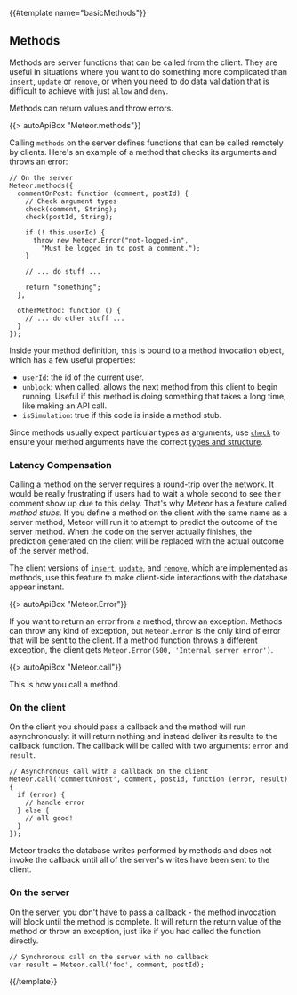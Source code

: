 {{#template name="basicMethods"}}
<h2 id="methods"><span>Methods</span></h2>

Methods are server functions that can be called from the client. They are
useful in situations where you want to do something more complicated than
`insert`, `update` or `remove`, or when you need to do data validation that
is difficult to achieve with just `allow` and `deny`.

Methods can return values and throw errors.

{{> autoApiBox "Meteor.methods"}}

Calling `methods` on the server defines functions that can be called remotely by
clients. Here's an example of a method that checks its arguments and throws an
error:

```
// On the server
Meteor.methods({
  commentOnPost: function (comment, postId) {
    // Check argument types
    check(comment, String);
    check(postId, String);

    if (! this.userId) {
      throw new Meteor.Error("not-logged-in",
        "Must be logged in to post a comment.");
    }

    // ... do stuff ...

    return "something";
  },

  otherMethod: function () {
    // ... do other stuff ...
  }
});
```

Inside your method definition, `this` is bound to a method invocation object,
which has a few useful properties:

* `userId`: the id of the current user.
* `unblock`: when called, allows the next method from this client to
begin running. Useful if this method is doing something that takes a long time,
like making an API call.
* `isSimulation`: true if this code is inside a method stub.

Since methods usually expect particular types as arguments,
use [`check`](#check) to ensure your method arguments have
the correct [types and structure](#matchpatterns).

### Latency Compensation

Calling a method on the server requires a round-trip over the network. It would
be really frustrating if users had to wait a whole second to see their comment
show up due to this delay. That's why Meteor has a feature called _method
stubs_. If you define a method on the client with the same name as a server
method, Meteor will run it to attempt to predict the outcome of the server
method. When the code on the server actually finishes, the prediction generated
on the client will be replaced with the actual outcome of the server method.

The client versions of [`insert`](#insert), [`update`](#update), and
[`remove`](#remove), which are implemented as methods, use this feature to make
client-side interactions with the database appear instant.

{{> autoApiBox "Meteor.Error"}}

If you want to return an error from a method, throw an exception.  Methods can
throw any kind of exception, but `Meteor.Error` is the only kind of error that
will be sent to the client. If a method function throws a different exception,
the client gets `Meteor.Error(500, 'Internal server error')`.

{{> autoApiBox "Meteor.call"}}

This is how you call a method.

### On the client

On the client you should pass a callback and the method will run asynchronously:
it will return nothing and instead deliver its results to the callback function.
The callback will be called with two arguments: `error` and `result`.


```
// Asynchronous call with a callback on the client
Meteor.call('commentOnPost', comment, postId, function (error, result) {
  if (error) {
    // handle error
  } else {
    // all good!
  }
});
```

Meteor tracks the database writes performed by methods and does not invoke the
callback until all of the server's writes have been sent to the client.

### On the server

On the server, you don't have to pass a callback - the method invocation will
block until the method is complete. It will return the return value of the
method or throw an exception, just like if you had called the function directly.

```
// Synchronous call on the server with no callback
var result = Meteor.call('foo', comment, postId);
```

{{/template}}
